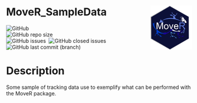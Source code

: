 
MoveR_SampleData <img src="https://github.com/qpetitjean/MoveR/raw/MoveRV1/man/figures/hexsticker.png" height="120" align="right"/>
=========================================================

<!-- badges: start -->
<img alt="GitHub" src="https://img.shields.io/github/license/qpetitjean/MoveR_SampleData"><br />
<img alt="GitHub repo size" src="https://img.shields.io/github/repo-size/qpetitjean/MoveR_SampleData"><br />
<img alt="GitHub issues" src="https://img.shields.io/github/issues-raw/qpetitjean/MoveR_SampleData">&nbsp;
<img alt="GitHub closed issues" src="https://img.shields.io/github/issues-closed-raw/qpetitjean/MoveR_SampleData"><br />
<img alt="GitHub last commit (branch)" src="https://img.shields.io/github/last-commit/qpetitjean/MoveR_SampleData/main">
<!-- badges: end -->

# Description
 Some sample of tracking data use to exemplify what can be performed with the MoveR package.
